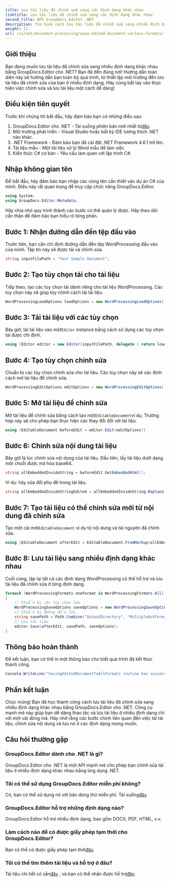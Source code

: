 ```yaml
---
title: Lưu tài liệu đã chỉnh sửa sang các định dạng khác nhau
linktitle: Lưu tài liệu đã chỉnh sửa sang các định dạng khác nhau
second_title: API GroupDocs.Editor .NET
description: Tìm hiểu cách lưu tài liệu đã chỉnh sửa sang nhiều định dạng khác nhau bằng GroupDocs.Editor cho .NET trong hướng dẫn từng bước toàn diện này.
weight: 11
url: /vi/net/document-processing/save-edited-document-various-formats/
---
```

## Giới thiệu
Bạn đang muốn lưu tài liệu đã chỉnh sửa sang nhiều định dạng khác nhau bằng GroupDocs.Editor cho .NET? Bạn đã đến đúng nơi! Hướng dẫn toàn diện này sẽ hướng dẫn bạn toàn bộ quá trình, từ thiết lập môi trường đến lưu tài liệu đã chỉnh sửa của bạn ở nhiều định dạng. Hãy cùng bắt tay vào thực hiện việc chỉnh sửa và lưu tài liệu một cách dễ dàng!
## Điều kiện tiên quyết
Trước khi chúng tôi bắt đầu, hãy đảm bảo bạn có những điều sau:
1.  GroupDocs.Editor cho .NET - Tải xuống phiên bản mới nhất từ[đây](https://releases.groupdocs.com/editor/net/).
2. Môi trường phát triển - Visual Studio hoặc bất kỳ IDE tương thích .NET nào khác.
3. .NET Framework - Đảm bảo bạn đã cài đặt .NET Framework 4.6.1 trở lên.
4. Tài liệu mẫu - Một tài liệu xử lý Word mẫu để làm việc.
5. Kiến thức C# cơ bản - Yêu cầu làm quen với lập trình C#.
## Nhập không gian tên
Để bắt đầu, hãy đảm bảo bạn nhập các vùng tên cần thiết vào dự án C# của mình. Điều này rất quan trọng để truy cập chức năng GroupDocs.Editor.
```csharp
using System;
using GroupDocs.Editor.Metadata;
```
Hãy chia nhỏ quy trình thành các bước có thể quản lý được. Hãy theo dõi cẩn thận để đảm bảo bạn hiểu rõ từng phần.
## Bước 1: Nhận đường dẫn đến tệp đầu vào
Trước tiên, bạn cần chỉ định đường dẫn đến tệp WordProcessing đầu vào của mình. Tập tin này sẽ được tải và chỉnh sửa.
```csharp
string inputFilePath = "Your Sample Document";
```
## Bước 2: Tạo tùy chọn tải cho tài liệu
Tiếp theo, tạo các tùy chọn tải dành riêng cho tài liệu WordProcessing. Các tùy chọn này sẽ giúp tùy chỉnh cách tải tài liệu.
```csharp
WordProcessingLoadOptions loadOptions = new WordProcessingLoadOptions();
```
## Bước 3: Tải tài liệu với các tùy chọn
 Bây giờ, tải tài liệu vào một`Editor` instance bằng cách sử dụng các tùy chọn tải được chỉ định.
```csharp
using (Editor editor = new Editor(inputFilePath, delegate { return loadOptions; }))
```
## Bước 4: Tạo tùy chọn chỉnh sửa
Chuẩn bị các tùy chọn chỉnh sửa cho tài liệu. Các tùy chọn này sẽ xác định cách mở tài liệu để chỉnh sửa.
```csharp
WordProcessingEditOptions editOptions = new WordProcessingEditOptions();
```
## Bước 5: Mở tài liệu để chỉnh sửa
 Mở tài liệu để chỉnh sửa bằng cách tạo một`EditableDocument`ví dụ. Trường hợp này sẽ cho phép bạn thực hiện các thay đổi đối với tài liệu.
```csharp
using (EditableDocument beforeEdit = editor.Edit(editOptions))
```
## Bước 6: Chỉnh sửa nội dung tài liệu
Bây giờ là lúc chỉnh sửa nội dung của tài liệu. Đầu tiên, lấy tài liệu dưới dạng một chuỗi được mã hóa base64.
```csharp
string allEmbeddedInsideString = beforeEdit.GetEmbeddedHtml();
```
Ví dụ: hãy sửa đổi phụ đề trong tài liệu.
```csharp
string allEmbeddedInsideStringEdited = allEmbeddedInsideString.Replace("Subtitle", "Edited subtitle");
```
## Bước 7: Tạo tài liệu có thể chỉnh sửa mới từ nội dung đã chỉnh sửa
 Tạo một cái mới`EditableDocument` ví dụ từ nội dung và tài nguyên đã chỉnh sửa.
```csharp
using (EditableDocument afterEdit = EditableDocument.FromMarkup(allEmbeddedInsideStringEdited, null))
```
## Bước 8: Lưu tài liệu sang nhiều định dạng khác nhau
Cuối cùng, lặp lại tất cả các định dạng WordProcessing có thể hỗ trợ và lưu tài liệu đã chỉnh sửa ở từng định dạng.
```csharp
foreach (WordProcessingFormats oneFormat in WordProcessingFormats.All)
{
    // Chuẩn bị các tùy chọn lưu
    WordProcessingSaveOptions saveOptions = new WordProcessingSaveOptions(oneFormat);
    // Chuẩn bị đường dẫn lưu
    string savePath = Path.Combine("OutputDirectory", "MultipleOutFormats." + saveOptions.OutputFormat.Extension);
    // Lưu tài liệu
    editor.Save(afterEdit, savePath, saveOptions);
}
```
## Thông báo hoàn thành
Để kết luận, bạn có thể in một thông báo cho biết quá trình đã kết thúc thành công.
```csharp
Console.WriteLine("SavingEditedDocumentToAllFormats routine has successfully finished");
```
## Phần kết luận
Chúc mừng! Bạn đã học thành công cách lưu tài liệu đã chỉnh sửa sang nhiều định dạng khác nhau bằng GroupDocs.Editor cho .NET. Công cụ mạnh mẽ này giúp bạn dễ dàng thao tác và lưu tài liệu ở nhiều định dạng chỉ với một vài dòng mã. Hãy nhớ rằng các bước chính liên quan đến việc tải tài liệu, chỉnh sửa nội dung và lưu nó ở các định dạng mong muốn.
## Câu hỏi thường gặp
### GroupDocs.Editor dành cho .NET là gì?
GroupDocs.Editor cho .NET là một API mạnh mẽ cho phép bạn chỉnh sửa tài liệu ở nhiều định dạng khác nhau bằng ứng dụng .NET.
### Tôi có thể sử dụng GroupDocs.Editor miễn phí không?
 Có, bạn có thể sử dụng nó với bản dùng thử miễn phí. Tải xuống[đây](https://releases.groupdocs.com/).
### GroupDocs.Editor hỗ trợ những định dạng nào?
GroupDocs.Editor hỗ trợ nhiều định dạng, bao gồm DOCX, PDF, HTML, v.v.
### Làm cách nào để có được giấy phép tạm thời cho GroupDocs.Editor?
 Bạn có thể có được giấy phép tạm thời[đây](https://purchase.groupdocs.com/temporary-license/).
### Tôi có thể tìm thêm tài liệu và hỗ trợ ở đâu?
 Tài liệu chi tiết có sẵn[đây](https://tutorials.groupdocs.com/editor/net/) , và bạn có thể nhận được hỗ trợ[đây](https://forum.groupdocs.com/c/editor/20).